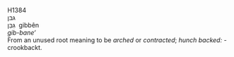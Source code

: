 H1384  
גּבּן  
גִּבֵּן ‎ gibbên  
*gib-bane‘*  
From an unused root meaning to be *arched* or *contracted*; *hunch*
*backed: -* crookbackt.  
